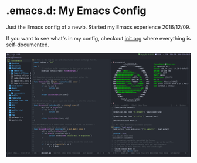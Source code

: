 # .emacs.d: My Emacs Config

Just the Emacs config of a newb. Started my Emacs experience 2016/12/09.

If you want to see what's in my config, checkout [init.org](/init.org) where everything is self-documented.

![/screenshot.png](/screenshot.png)
